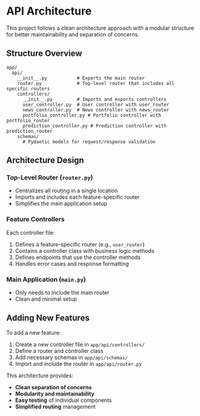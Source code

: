 # API Architecture

This project follows a clean architecture approach with a modular structure for better maintainability and separation of concerns.

## Structure Overview

```
app/
  api/
    __init__.py           # Exports the main router
    router.py             # Top-level router that includes all specific routers
    controllers/
      __init__.py         # Imports and exports controllers
      user_controller.py  # User controller with user_router
      news_controller.py  # News controller with news_router
      portfolio_controller.py # Portfolio controller with portfolio_router
      prediction_controller.py # Prediction controller with prediction_router
    schemas/
      # Pydantic models for request/response validation
```

## Architecture Design

### Top-Level Router (`router.py`)
- Centralizes all routing in a single location
- Imports and includes each feature-specific router
- Simplifies the main application setup

### Feature Controllers
Each controller file:
1. Defines a feature-specific router (e.g., `user_router`)
2. Contains a controller class with business logic methods
3. Defines endpoints that use the controller methods
4. Handles error cases and response formatting

### Main Application (`main.py`)
- Only needs to include the main router
- Clean and minimal setup

## Adding New Features

To add a new feature:
1. Create a new controller file in `app/api/controllers/`
2. Define a router and controller class
3. Add necessary schemas in `app/api/schemas/`
4. Import and include the router in `app/api/router.py`

This architecture provides:
- **Clean separation of concerns**
- **Modularity and maintainability**
- **Easy testing** of individual components
- **Simplified routing** management